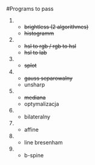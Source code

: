 #Programs to pass

1. - ~~brightless (2 algorithmes)~~
    - ~~histogramm~~
2. - ~~hsl to rgb / rgb to hsl~~
    - ~~hsl to lab~~
3. - ~~splot~~

4. - ~~gauss separowalny~~
    - unsharp

5. - ~~mediana~~
    - optymalizacja

6. - bilateralny

7.  - affine

8. - line bresenham

9. - b-spine
